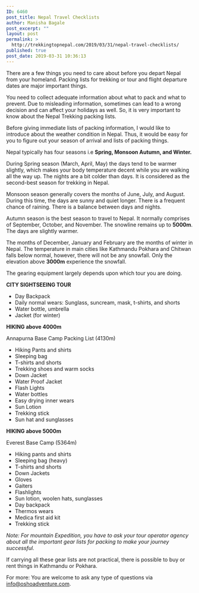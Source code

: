 ```yaml
---
ID: 6460
post_title: Nepal Travel Checklists
author: Manisha Bagale
post_excerpt: ""
layout: post
permalink: >
  http://trekkingtopnepal.com/2019/03/31/nepal-travel-checklists/
published: true
post_date: 2019-03-31 10:36:13
---
```

There are a few things you need to care about before you depart Nepal from your homeland. Packing lists for trekking or tour and flight departure dates are major important things.

You need to collect adequate information about what to pack and what to prevent. Due to misleading information, sometimes can lead to a wrong decision and can affect your holidays as well. So, it is very important to know about the Nepal Trekking packing lists.

Before giving immediate lists of packing information, I would like to introduce about the weather condition in Nepal. Thus, it would be easy for you to figure out your season of arrival and lists of packing things.

Nepal typically has four seasons i.e <strong>Spring, Monsoon Autumn, and Winter. </strong>

During Spring season (March, April, May) the days tend to be warmer slightly, which makes your body temperature decent while you are walking all the way up. The nights are a bit colder than days. It is considered as the second-best season for trekking in Nepal.

Monsoon season generally covers the months of June, July, and August. During this time, the days are sunny and quiet longer. There is a frequent chance of raining. There is a balance between days and nights.

Autumn season is the best season to travel to Nepal. It normally comprises of September, October, and November.<span style="font-weight: 400;"> The snowline remains up to </span><b>5000m</b><span style="font-weight: 400;">. The days are slightly warmer.</span>

<span style="font-weight: 400;">The months of December, January and February are the months of winter in Nepal. The temperature in main cities like Kathmandu Pokhara and Chitwan falls below normal, however, there will not be any snowfall. Only the elevation above </span><b>3000m</b><span style="font-weight: 400;"> experience the snowfall.</span>

<span style="font-weight: 400;">The gearing equipment largely depends upon which tour you are doing.</span>

<b>CITY SIGHTSEEING TOUR</b>
<ul>
 	<li style="font-weight: 400;"><span style="font-weight: 400;">Day Backpack</span></li>
 	<li style="font-weight: 400;"><span style="font-weight: 400;">Daily normal wears: Sunglass, suncream, mask, t-shirts, and shorts</span></li>
 	<li style="font-weight: 400;"><span style="font-weight: 400;">Water bottle, umbrella</span></li>
 	<li style="font-weight: 400;"><span style="font-weight: 400;">Jacket (for winter)</span></li>
</ul>
<b>HIKING above 4000m</b>

<span style="font-weight: 400;">Annapurna Base Camp Packing List (4130m)</span>
<ul>
 	<li style="font-weight: 400;"><span style="font-weight: 400;">Hiking Pants and shirts</span></li>
 	<li style="font-weight: 400;"><span style="font-weight: 400;">Sleeping bag</span></li>
 	<li style="font-weight: 400;"><span style="font-weight: 400;">T-shirts and shorts</span></li>
 	<li style="font-weight: 400;"><span style="font-weight: 400;">Trekking shoes and warm socks</span></li>
 	<li style="font-weight: 400;"><span style="font-weight: 400;">Down Jacket</span></li>
 	<li style="font-weight: 400;"><span style="font-weight: 400;">Water Proof Jacket</span></li>
 	<li style="font-weight: 400;"><span style="font-weight: 400;">Flash Lights</span></li>
 	<li style="font-weight: 400;"><span style="font-weight: 400;">Water bottles</span></li>
 	<li style="font-weight: 400;"><span style="font-weight: 400;">Easy drying inner wears</span></li>
 	<li style="font-weight: 400;"><span style="font-weight: 400;">Sun Lotion</span></li>
 	<li style="font-weight: 400;"><span style="font-weight: 400;">Trekking stick</span></li>
 	<li style="font-weight: 400;"><span style="font-weight: 400;">Sun hat and sunglasses</span></li>
</ul>
<b>HIKING above 5000m</b>

<span style="font-weight: 400;">Everest Base Camp (5364m)</span>
<ul>
 	<li style="font-weight: 400;"><span style="font-weight: 400;">Hiking pants and shirts</span></li>
 	<li style="font-weight: 400;"><span style="font-weight: 400;">Sleeping bag (heavy)</span></li>
 	<li style="font-weight: 400;"><span style="font-weight: 400;">T-shirts and shorts</span></li>
 	<li style="font-weight: 400;"><span style="font-weight: 400;">Down Jackets</span></li>
 	<li style="font-weight: 400;"><span style="font-weight: 400;">Gloves</span></li>
 	<li style="font-weight: 400;"><span style="font-weight: 400;">Gaiters</span></li>
 	<li style="font-weight: 400;"><span style="font-weight: 400;">Flashlights</span></li>
 	<li style="font-weight: 400;"><span style="font-weight: 400;">Sun lotion, woolen hats, sunglasses</span></li>
 	<li style="font-weight: 400;"><span style="font-weight: 400;">Day backpack</span></li>
 	<li style="font-weight: 400;"><span style="font-weight: 400;">Thermos wears</span></li>
 	<li style="font-weight: 400;"><span style="font-weight: 400;">Medica first aid kit</span></li>
 	<li style="font-weight: 400;"><span style="font-weight: 400;">Trekking stick</span></li>
</ul>
<i><span style="font-weight: 400;">Note: For mountain Expedition, you have to ask your tour operator agency about all the important gear lists for packing to make your journey successful. </span></i>

<span style="font-weight: 400;">If carrying all these gear lists are not practical, there is possible to buy or rent things in Kathmandu or Pokhara.</span>

For more: You are welcome to ask any type of questions via <a href="mailto:info@oshoadventure.com">info@oshoadventure.com</a>.

&nbsp;